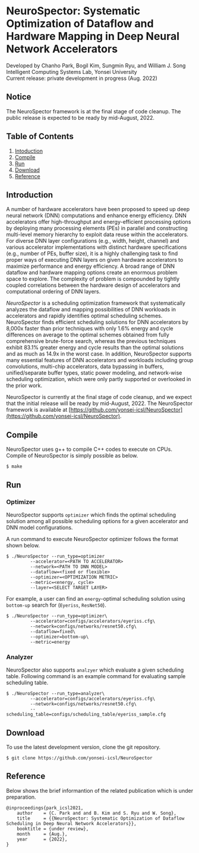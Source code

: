 # NeuroSpector: Systematic Optimization of Dataflow and Hardware Mapping in Deep Neural Network Accelerators
Developed by Chanho Park, Bogil Kim, Sungmin Ryu, and William J. Song\
Intelligent Computing Systems Lab, Yonsei University\
Current release: private development in progress (Aug. 2022)

## Notice
The NeuroSpector framework is at the final stage of code cleanup. The public release is expected to be ready by mid-August, 2022.

## Table of Contents
1. [Intoduction](#introduction)
2. [Compile](#compile)
3. [Run](#run)
4. [Download](#download)
5. [Reference](#reference)

## Introduction
A number of hardware accelerators have been proposed to speed up deep neural network (DNN) computations and enhance energy efficiency. DNN accelerators offer high-throughput and energy-efficient processing options by deploying many processing elements (PEs) in parallel and constructing multi-level memory hierarchy to exploit data reuse within the accelerators. For diverse DNN layer configurations (e.g., width, height, channel) and various accelerator implementations with distinct hardware specifications (e.g., number of PEs, buffer size), it is a highly challenging task to find proper ways of executing DNN layers on given hardware accelerators to maximize performance and energy efficiency. A broad range of DNN dataflow and hardware mapping options create an enormous problem space to explore. The complexity of problem is compounded by tightly coupled correlations between the hardware design of accelerators and computational ordering of DNN layers.

_NeuroSpector_ is a scheduling optimization framework that systematically analyzes the dataflow and mapping possibilities of DNN workloads in accelerators and rapidly identifies optimal scheduling schemes. NeuroSpector finds efficient scheduling solutions for DNN accelerators by 8,000x faster than prior techniques with only 1.6% energy and cycle differences on average to the optimal schemes obtained from fully comprehensive brute-force search, whereas the previous techniques exhibit 83.1% greater energy and cycle results than the optimal solutions and as much as 14.9x in the worst case. In addition, NeuroSpector supports many essential features of DNN accelerators and workloads including group convolutions, multi-chip accelerators, data bypassing in buffers, unified/separate buffer types, static power modeling, and network-wise scheduling optimization, which were only partly supported or overlooked in the prior work.

NeuroSpector is currently at the final stage of code cleanup, and we expect that the initial release will be ready by mid-August, 2022. The NeuroSpector framework is available at [https://github.com/yonsei-icsl/NeuroSpector](https://github.com/yonsei-icsl/NeuroSpector).

## Compile
NeuroSpector uses g++ to compile C++ codes to execute on CPUs. Compile of NeuroSpector is simply possible as below.

	$ make

## Run
### Optimizer
NeuroSpector supports `optimizer` which finds the optimal scheduling solution among all possible scheduling options for a given accelerator and DNN model configurations.  

A run command to execute NeuroSpector optimizer follows the format shown below.

	$ ./NeuroSpector --run_type=optimizer 
			 --accelerator=<PATH TO ACCELERATOR> 
			 --network=<PATH TO DNN MODEL> 
			 --dataflow=<fixed or flexible> 
			 --optimizer=<OPTIMIZATION METRIC> 
			 --metric=<energy, cycle> 
			 --layer=<SELECT TARGET LAYER>

For example, a user can find  an `energy`-optimal scheduling solution using `bottom-up` search for (`Eyeriss`, `ResNet50`).

	$ ./NeuroSpector --run_type=optimizer\
			 --accelerator=configs/accelerators/eyeriss.cfg\
			 --network=configs/networks/resnet50.cfg\
			 --dataflow=fixed\
			 --optimizer=bottom-up\
			 --metric=energy

### Analyzer
NeuroSpector also supports `analzyer` which evaluate a given scheduling table.
Following command is an example command for evaluating sample scheduling table.

	$ ./NeuroSpector --run_type=analyzer\
			 --accelerator=configs/accelerators/eyeriss.cfg\
			 --network=configs/networks/resnet50.cfg\
			 --scheduling_table=configs/scheduling_table/eyeriss_sample.cfg


## Download
To use the latest development version, clone the git repository.

	$ git clone https://github.com/yonsei-icsl/NeuroSpector

## Reference
Below shows the brief informantion of the related publication which is under preparation.

	@inproceedings{park_icsl2021,
	    author    = {C. Park and and B. Kim and S. Ryu and W. Song},
	    title     = {{NeuroSpector: Systematic Optimization of Dataflow Scheduling in Deep Neural Network Accelerators}},
	    booktitle = {under review},
	    month     = {Aug.},
	    year      = {2022},
	}
